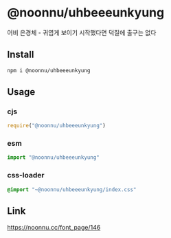 # @noonnu/uhbeeeunkyung
어비 은경체 - 귀엽게 보이기 시작했다면 덕질에 출구는 없다

## Install
```sh
npm i @noonnu/uhbeeeunkyung
```
## Usage
### cjs
```js
require("@noonnu/uhbeeeunkyung")
```
### esm
```js
import "@noonnu/uhbeeeunkyung"
```
### css-loader
```css
@import "~@noonnu/uhbeeeunkyung/index.css"
```

## Link
https://noonnu.cc/font_page/146